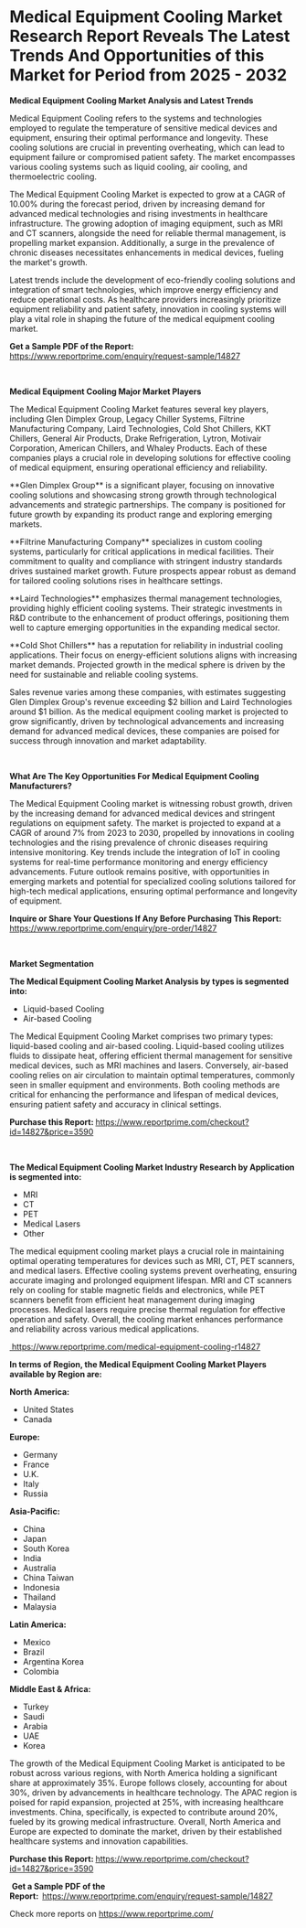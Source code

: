 <p><h1>Medical Equipment Cooling Market Research Report Reveals The Latest Trends And Opportunities of this Market for Period from 2025 - 2032</h1></p><p><strong>Medical Equipment Cooling Market Analysis and Latest Trends</strong></p>
<p><p>Medical Equipment Cooling refers to the systems and technologies employed to regulate the temperature of sensitive medical devices and equipment, ensuring their optimal performance and longevity. These cooling solutions are crucial in preventing overheating, which can lead to equipment failure or compromised patient safety. The market encompasses various cooling systems such as liquid cooling, air cooling, and thermoelectric cooling.</p><p>The Medical Equipment Cooling Market is expected to grow at a CAGR of 10.00% during the forecast period, driven by increasing demand for advanced medical technologies and rising investments in healthcare infrastructure. The growing adoption of imaging equipment, such as MRI and CT scanners, alongside the need for reliable thermal management, is propelling market expansion. Additionally, a surge in the prevalence of chronic diseases necessitates enhancements in medical devices, fueling the market's growth.</p><p>Latest trends include the development of eco-friendly cooling solutions and integration of smart technologies, which improve energy efficiency and reduce operational costs. As healthcare providers increasingly prioritize equipment reliability and patient safety, innovation in cooling systems will play a vital role in shaping the future of the medical equipment cooling market.</p></p>
<p><strong>Get a Sample PDF of the Report:&nbsp;</strong> <a href="https://www.reportprime.com/enquiry/request-sample/14827?utm_campaign=3189&utm_medium=2&utm_source=Github&utm_content=ia&utm_term=20032025&utm_id=medical-equipment-cooling">https://www.reportprime.com/enquiry/request-sample/14827</a></p>
<p>&nbsp;</p>
<p><strong>Medical Equipment Cooling Major Market Players</strong></p>
<p><p>The Medical Equipment Cooling Market features several key players, including Glen Dimplex Group, Legacy Chiller Systems, Filtrine Manufacturing Company, Laird Technologies, Cold Shot Chillers, KKT Chillers, General Air Products, Drake Refrigeration, Lytron, Motivair Corporation, American Chillers, and Whaley Products. Each of these companies plays a crucial role in developing solutions for effective cooling of medical equipment, ensuring operational efficiency and reliability.</p><p>**Glen Dimplex Group** is a significant player, focusing on innovative cooling solutions and showcasing strong growth through technological advancements and strategic partnerships. The company is positioned for future growth by expanding its product range and exploring emerging markets.</p><p>**Filtrine Manufacturing Company** specializes in custom cooling systems, particularly for critical applications in medical facilities. Their commitment to quality and compliance with stringent industry standards drives sustained market growth. Future prospects appear robust as demand for tailored cooling solutions rises in healthcare settings.</p><p>**Laird Technologies** emphasizes thermal management technologies, providing highly efficient cooling systems. Their strategic investments in R&D contribute to the enhancement of product offerings, positioning them well to capture emerging opportunities in the expanding medical sector.</p><p>**Cold Shot Chillers** has a reputation for reliability in industrial cooling applications. Their focus on energy-efficient solutions aligns with increasing market demands. Projected growth in the medical sphere is driven by the need for sustainable and reliable cooling systems.</p><p>Sales revenue varies among these companies, with estimates suggesting Glen Dimplex Group's revenue exceeding $2 billion and Laird Technologies around $1 billion. As the medical equipment cooling market is projected to grow significantly, driven by technological advancements and increasing demand for advanced medical devices, these companies are poised for success through innovation and market adaptability.</p></p>
<p>&nbsp;</p>
<p><strong>What Are The Key Opportunities For Medical Equipment Cooling Manufacturers?</strong></p>
<p><p>The Medical Equipment Cooling market is witnessing robust growth, driven by the increasing demand for advanced medical devices and stringent regulations on equipment safety. The market is projected to expand at a CAGR of around 7% from 2023 to 2030, propelled by innovations in cooling technologies and the rising prevalence of chronic diseases requiring intensive monitoring. Key trends include the integration of IoT in cooling systems for real-time performance monitoring and energy efficiency advancements. Future outlook remains positive, with opportunities in emerging markets and potential for specialized cooling solutions tailored for high-tech medical applications, ensuring optimal performance and longevity of equipment.</p></p>
<p><strong>Inquire or Share Your Questions If Any Before Purchasing This Report:</strong> <a href="https://www.reportprime.com/enquiry/pre-order/14827?utm_campaign=3189&utm_medium=2&utm_source=Github&utm_content=ia&utm_term=20032025&utm_id=medical-equipment-cooling">https://www.reportprime.com/enquiry/pre-order/14827</a></p>
<p>&nbsp;</p>
<p><strong>Market Segmentation</strong></p>
<p><strong>The Medical Equipment Cooling Market Analysis by types is segmented into:</strong></p>
<p><ul><li>Liquid-based Cooling</li><li>Air-based Cooling</li></ul></p>
<p><p>The Medical Equipment Cooling Market comprises two primary types: liquid-based cooling and air-based cooling. Liquid-based cooling utilizes fluids to dissipate heat, offering efficient thermal management for sensitive medical devices, such as MRI machines and lasers. Conversely, air-based cooling relies on air circulation to maintain optimal temperatures, commonly seen in smaller equipment and environments. Both cooling methods are critical for enhancing the performance and lifespan of medical devices, ensuring patient safety and accuracy in clinical settings.</p></p>
<p><strong>Purchase this Report:&nbsp;</strong><a href="https://www.reportprime.com/checkout?id=14827&price=3590&utm_campaign=3189&utm_medium=2&utm_source=Github&utm_content=ia&utm_term=20032025&utm_id=medical-equipment-cooling">https://www.reportprime.com/checkout?id=14827&price=3590</a></p>
<p>&nbsp;</p>
<p><strong>The Medical Equipment Cooling Market Industry Research by Application is segmented into:</strong></p>
<p><ul><li>MRI</li><li>CT</li><li>PET</li><li>Medical Lasers</li><li>Other</li></ul></p>
<p><p>The medical equipment cooling market plays a crucial role in maintaining optimal operating temperatures for devices such as MRI, CT, PET scanners, and medical lasers. Effective cooling systems prevent overheating, ensuring accurate imaging and prolonged equipment lifespan. MRI and CT scanners rely on cooling for stable magnetic fields and electronics, while PET scanners benefit from efficient heat management during imaging processes. Medical lasers require precise thermal regulation for effective operation and safety. Overall, the cooling market enhances performance and reliability across various medical applications.</p></p>
<p><a href="https://www.reportprime.com/medical-equipment-cooling-r14827?utm_campaign=3189&utm_medium=2&utm_source=Github&utm_content=ia&utm_term=20032025&utm_id=medical-equipment-cooling">&nbsp;https://www.reportprime.com/medical-equipment-cooling-r14827</a></p>
<p><strong>In terms of Region, the Medical Equipment Cooling Market Players available by Region are:</strong></p>
<p>
    <p> <strong> North America: </strong>
        <ul>
            <li>United States</li>
            <li>Canada</li>
        </ul>
        </p> 
    <p> <strong> Europe: </strong>
        <ul>
            <li>Germany</li>
            <li>France</li>
            <li>U.K.</li>
            <li>Italy</li>
            <li>Russia</li>
        </ul>
        </p> 
    <p> <strong> Asia-Pacific: </strong>
        <ul>
            <li>China</li>
            <li>Japan</li>
            <li>South Korea</li>
            <li>India</li>
            <li>Australia</li>
            <li>China Taiwan</li>
            <li>Indonesia</li>
            <li>Thailand</li>
            <li>Malaysia</li>
        </ul>
        </p> 
    <p> <strong> Latin America: </strong>
        <ul>
            <li>Mexico</li>
            <li>Brazil</li>
            <li>Argentina Korea</li>
            <li>Colombia</li>
        </ul>
        </p> 
    <p> <strong> Middle East & Africa: </strong>
        <ul>
            <li>Turkey</li>
            <li>Saudi</li>
            <li>Arabia</li>
            <li>UAE</li>
            <li>Korea</li>
        </ul>
    </p>
    </p>
<p><p>The growth of the Medical Equipment Cooling Market is anticipated to be robust across various regions, with North America holding a significant share at approximately 35%. Europe follows closely, accounting for about 30%, driven by advancements in healthcare technology. The APAC region is poised for rapid expansion, projected at 25%, with increasing healthcare investments. China, specifically, is expected to contribute around 20%, fueled by its growing medical infrastructure. Overall, North America and Europe are expected to dominate the market, driven by their established healthcare systems and innovation capabilities.</p></p>
<p><strong>Purchase this Report: </strong><a href="https://www.reportprime.com/checkout?id=14827&price=3590&utm_campaign=3189&utm_medium=2&utm_source=Github&utm_content=ia&utm_term=20032025&utm_id=medical-equipment-cooling">https://www.reportprime.com/checkout?id=14827&price=3590</a></p>
<p>&nbsp;<strong>Get a Sample PDF of the Report:&nbsp;&nbsp;</strong><a href="https://www.reportprime.com/enquiry/request-sample/14827?utm_campaign=3189&utm_medium=2&utm_source=Github&utm_content=ia&utm_term=20032025&utm_id=medical-equipment-cooling">https://www.reportprime.com/enquiry/request-sample/14827</a></p>
<p><strong></strong></p>
<p>Check more reports on <a href="https://www.reportprime.com/?utm_campaign=3189&utm_medium=2&utm_source=Github&utm_content=ia&utm_term=20032025&utm_id=medical-equipment-cooling">https://www.reportprime.com/</a></p>